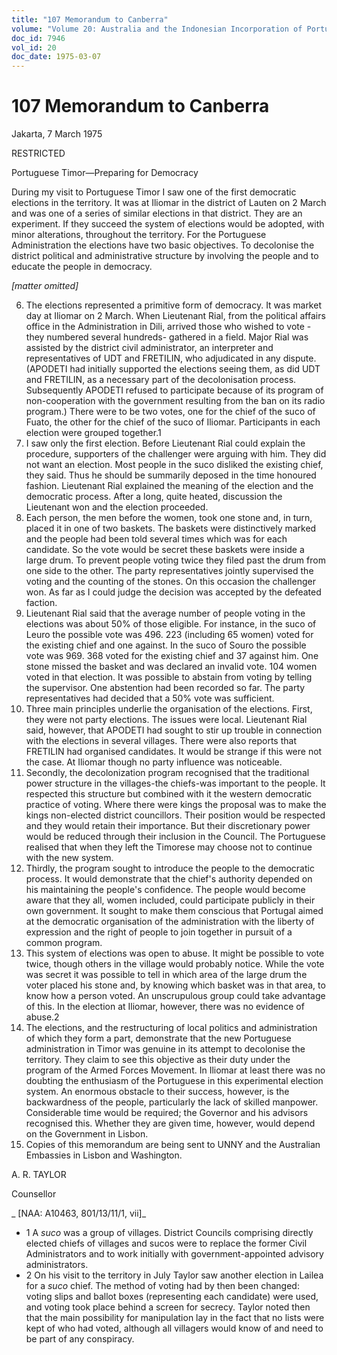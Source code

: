 ```yaml
---
title: "107 Memorandum to Canberra"
volume: "Volume 20: Australia and the Indonesian Incorporation of Portuguese Timor, 1974-1976"
doc_id: 7946
vol_id: 20
doc_date: 1975-03-07
---
```


# 107 Memorandum to Canberra

Jakarta, 7 March 1975

RESTRICTED

Portuguese Timor—Preparing for Democracy

During my visit to Portuguese Timor I saw one of the first democratic elections in the territory. It was at Iliomar in the district of Lauten on 2 March and was one of a series of similar elections in that district. They are an experiment. If they succeed the system of elections would be adopted, with minor alterations, throughout the territory. For the Portuguese Administration the elections have two basic objectives. To decolonise the district political and administrative structure by involving the people and to educate the people in democracy.

_[matter omitted]_

  6. The elections represented a primitive form of democracy. It was market day at Iliomar on 2 March. When Lieutenant Rial, from the political affairs office in the Administration in Dili, arrived those who wished to vote -they numbered several hundreds- gathered in a field. Major Rial was assisted by the district civil administrator, an interpreter and representatives of UDT and FRETILIN, who adjudicated in any dispute. (APODETI had initially supported the elections seeing them, as did UDT and FRETILIN, as a necessary part of the decolonisation process. Subsequently APODETI refused to participate because of its program of non-cooperation with the government resulting from the ban on its radio program.) There were to be two votes, one for the chief of the suco of Fuato, the other for the chief of the suco of Iliomar. Participants in each election were grouped together.1
  7. I saw only the first election. Before Lieutenant Rial could explain the procedure, supporters of the challenger were arguing with him. They did not want an election. Most people in the suco disliked the existing chief, they said. Thus he should be summarily deposed in the time honoured fashion. Lieutenant Rial explained the meaning of the election and the democratic process. After a long, quite heated, discussion the Lieutenant won and the election proceeded.
  8. Each person, the men before the women, took one stone and, in turn, placed it in one of two baskets. The baskets were distinctively marked and the people had been told several times which was for each candidate. So the vote would be secret these baskets were inside a large drum. To prevent people voting twice they filed past the drum from one side to the other. The party representatives jointly supervised the voting and the counting of the stones. On this occasion the challenger won. As far as I could judge the decision was accepted by the defeated faction.
  9. Lieutenant Rial said that the average number of people voting in the elections was about 50% of those eligible. For instance, in the suco of Leuro the possible vote was 496. 223 (including 65 women) voted for the existing chief and one against. In the suco of Souro the possible vote was 969. 368 voted for the existing chief and 37 against him. One stone missed the basket and was declared an invalid vote. 104 women voted in that election. It was possible to abstain from voting by telling the supervisor. One abstention had been recorded so far. The party representatives had decided that a 50% vote was sufficient.
  10. Three main principles underlie the organisation of the elections. First, they were not party elections. The issues were local. Lieutenant Rial said, however, that APODETI had sought to stir up trouble in connection with the elections in several villages. There were also reports that FRETILIN had organised candidates. It would be strange if this were not the case. At Iliomar though no party influence was noticeable.
  11. Secondly, the decolonization program recognised that the traditional power structure in the villages-the chiefs-was important to the people. It respected this structure but combined with it the western democratic practice of voting. Where there were kings the proposal was to make the kings non-elected district councillors. Their position would be respected and they would retain their importance. But their discretionary power would be reduced through their inclusion in the Council. The Portuguese realised that when they left the Timorese may choose not to continue with the new system.
  12. Thirdly, the program sought to introduce the people to the democratic process. It would demonstrate that the chief's authority depended on his maintaining the people's confidence. The people would become aware that they all, women included, could participate publicly in their own government. It sought to make them conscious that Portugal aimed at the democratic organisation of the administration with the liberty of expression and the right of people to join together in pursuit of a common program.
  13. This system of elections was open to abuse. It might be possible to vote twice, though others in the village would probably notice. While the vote was secret it was possible to tell in which area of the large drum the voter placed his stone and, by knowing which basket was in that area, to know how a person voted. An unscrupulous group could take advantage of this. In the election at Iliomar, however, there was no evidence of abuse.2
  14. The elections, and the restructuring of local politics and administration of which they form a part, demonstrate that the new Portuguese administration in Timor was genuine in its attempt to decolonise the territory. They claim to see this objective as their duty under the program of the Armed Forces Movement. In Iliomar at least there was no doubting the enthusiasm of the Portuguese in this experimental election system. An enormous obstacle to their success, however, is the backwardness of the people, particularly the lack of skilled manpower. Considerable time would be required; the Governor and his advisors recognised this. Whether they are given time, however, would depend on the Government in Lisbon.
  15. Copies of this memorandum are being sent to UNNY and the Australian Embassies in Lisbon and Washington.



A. R. TAYLOR

Counsellor

_ [NAA: A10463, 801/13/11/1, vii]_

  * 1 A _suco_ was a group of villages. District Councils comprising directly elected chiefs of villages and sucos were to replace the former Civil Administrators and to work initially with government-appointed advisory administrators.
  * 2 On his visit to the territory in July Taylor saw another election in Lailea for a _suco_ chief. The method of voting had by then been changed: voting slips and ballot boxes (representing each candidate) were used, and voting took place behind a screen for secrecy. Taylor noted then that the main possibility for manipulation lay in the fact that no lists were kept of who had voted, although all villagers would know of and need to be part of any conspiracy.


